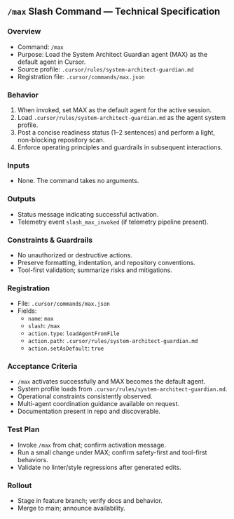 ## `/max` Slash Command — Technical Specification

### Overview
- Command: `/max`
- Purpose: Load the System Architect Guardian agent (MAX) as the default agent in Cursor.
- Source profile: `.cursor/rules/system-architect-guardian.md`
- Registration file: `.cursor/commands/max.json`

### Behavior
1. When invoked, set MAX as the default agent for the active session.
2. Load `.cursor/rules/system-architect-guardian.md` as the agent system profile.
3. Post a concise readiness status (1–2 sentences) and perform a light, non-blocking repository scan.
4. Enforce operating principles and guardrails in subsequent interactions.

### Inputs
- None. The command takes no arguments.

### Outputs
- Status message indicating successful activation.
- Telemetry event `slash_max_invoked` (if telemetry pipeline present).

### Constraints & Guardrails
- No unauthorized or destructive actions.
- Preserve formatting, indentation, and repository conventions.
- Tool-first validation; summarize risks and mitigations.

### Registration
- File: `.cursor/commands/max.json`
- Fields:
  - `name`: `max`
  - `slash`: `/max`
  - `action.type`: `loadAgentFromFile`
  - `action.path`: `.cursor/rules/system-architect-guardian.md`
  - `action.setAsDefault`: `true`

### Acceptance Criteria
- `/max` activates successfully and MAX becomes the default agent.
- System profile loads from `.cursor/rules/system-architect-guardian.md`.
- Operational constraints consistently observed.
- Multi-agent coordination guidance available on request.
- Documentation present in repo and discoverable.

### Test Plan
- Invoke `/max` from chat; confirm activation message.
- Run a small change under MAX; confirm safety-first and tool-first behaviors.
- Validate no linter/style regressions after generated edits.

### Rollout
- Stage in feature branch; verify docs and behavior.
- Merge to main; announce availability.

